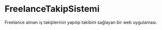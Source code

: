 # FreelanceTakipSistemi
 Freelance alınan iş takiplerinin yapılıp takibini sağlayan bir web uygulaması.
